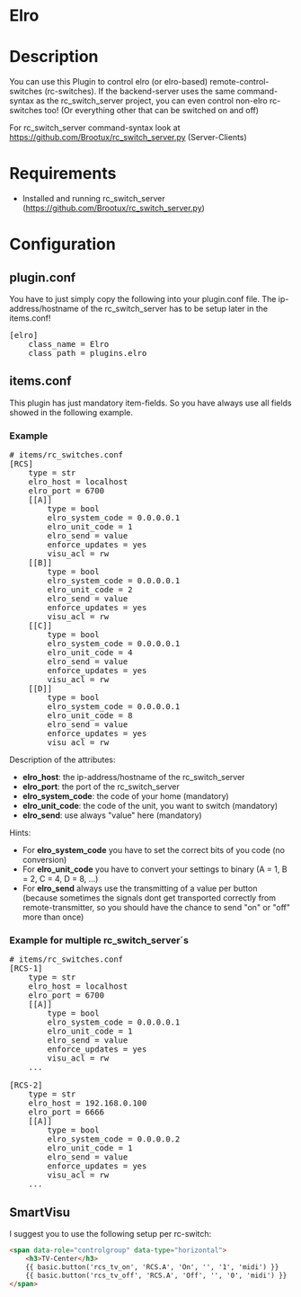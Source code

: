 # Elro

# Description

You can use this Plugin to control elro (or elro-based) remote-control-switches (rc-switches). If the backend-server uses the same command-syntax as the rc_switch_server project, you can even control non-elro rc-switches too! (Or everything other that can be switched on and off)

For rc_switch_server command-syntax look at https://github.com/Brootux/rc_switch_server.py (Server-Clients)

# Requirements

  * Installed and running rc_switch_server (https://github.com/Brootux/rc_switch_server.py)

# Configuration
## plugin.conf

You have to just simply copy the following into your plugin.conf file. The ip-address/hostname of the rc_switch_server has to be setup later in the items.conf!

<pre>
[elro]
    class_name = Elro
    class_path = plugins.elro
</pre>

## items.conf

This plugin has just mandatory item-fields. So you have always use all fields showed in the following example.

### Example

<pre>
# items/rc_switches.conf
[RCS]
	type = str
	elro_host = localhost
	elro_port = 6700
    [[A]]
        type = bool
        elro_system_code = 0.0.0.0.1
        elro_unit_code = 1
        elro_send = value
        enforce_updates = yes
        visu_acl = rw
    [[B]]
        type = bool
        elro_system_code = 0.0.0.0.1
        elro_unit_code = 2
        elro_send = value
        enforce_updates = yes
        visu_acl = rw
    [[C]]
        type = bool
        elro_system_code = 0.0.0.0.1
        elro_unit_code = 4
        elro_send = value
        enforce_updates = yes
        visu_acl = rw
    [[D]]
        type = bool
        elro_system_code = 0.0.0.0.1
        elro_unit_code = 8
        elro_send = value
        enforce_updates = yes
        visu_acl = rw
</pre>

Description of the attributes:

* __elro_host__: the ip-address/hostname of the rc_switch_server
* __elro_port__: the port of the rc_switch_server
* __elro_system_code__: the code of your home (mandatory)
* __elro_unit_code__: the code of the unit, you want to switch (mandatory)
* __elro_send__: use always "value" here (mandatory)

Hints:
* For __elro_system_code__ you have to set the correct bits of you code (no conversion)
* For __elro_unit_code__ you have to convert your settings to binary (A = 1, B = 2, C = 4, D = 8, ...)
* For __elro_send__ always use the transmitting of a value per button (because sometimes the signals dont get transported correctly from remote-transmitter, so you should have the chance to send "on" or "off" more than once)

### Example for multiple rc_switch_server´s

<pre>
# items/rc_switches.conf
[RCS-1]
	type = str
	elro_host = localhost
	elro_port = 6700
    [[A]]
        type = bool
        elro_system_code = 0.0.0.0.1
        elro_unit_code = 1
        elro_send = value
        enforce_updates = yes
        visu_acl = rw
    ...
    
[RCS-2]
	type = str
	elro_host = 192.168.0.100
	elro_port = 6666
    [[A]]
        type = bool
        elro_system_code = 0.0.0.0.2
        elro_unit_code = 1
        elro_send = value
        enforce_updates = yes
        visu_acl = rw
    ...
</pre>

## SmartVisu

I suggest you to use the following setup per rc-switch:


```html
<span data-role="controlgroup" data-type="horizontal">
	<h3>TV-Center</h3>
	{{ basic.button('rcs_tv_on', 'RCS.A', 'On', '', '1', 'midi') }}
	{{ basic.button('rcs_tv_off', 'RCS.A', 'Off', '', '0', 'midi') }}
</span>
```
